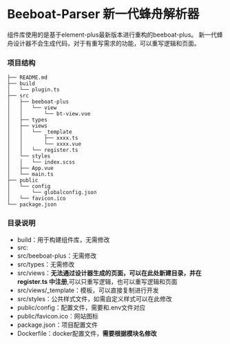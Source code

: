 # Beeboat-Parser 新一代蜂舟解析器
组件库使用的是基于element-plus最新版本进行重构的beeboat-plus。
新一代蜂舟设计器不会生成代码，对于有重写需求的功能，可以重写逻辑和页面。
### 项目结构

```
├── README.md
├── build
│   └── plugin.ts
├── src
│   ├── beeboat-plus
│   │   └── view
│   │       └── bt-view.vue
│   ├── types
│   ├── views
│   │   └── _template
│   │       ├── xxxx.ts
│   │       └── xxxx.vue
│   │   └── register.ts
│   └── styles
│   │   └── index.scss
│   ├── App.vue
│   └── main.ts
├── public
│   └── config
│       └── globalconfig.json
│   └── favicon.ico
└── package.json
```

### 目录说明

- build：用于构建组件库，无需修改
- src: 
- src/beeboat-plus：无需修改
- src/types：无需修改
- src/views：**无法通过设计器生成的页面，可以在此处新建目录，并在 register.ts 中注册**,可以只重写逻辑，也可以重写逻辑和页面
- src/views/_template：模板，可以直接复制进行开发
- src/styles：公共样式文件，如需自定义样式可以在此修改
- public/config：配置文件，需要和.env文件对应
- public/favicon.ico：网站图标
- package.json：项目配置文件
- Dockerfile：docker配置文件，**需要根据模块名修改**

